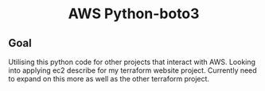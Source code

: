 <h1 align="center">AWS Python-boto3</h1>

## Goal

Utilising this python code for other projects that interact with AWS. Looking into applying ec2 describe for my terraform website project. Currently need to expand on this more as well as the other terraform project.
